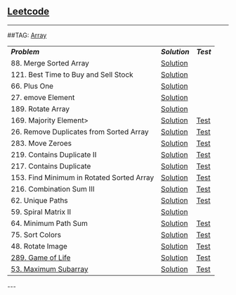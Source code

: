 ## [Leetcode](https://leetcode.com/)

---
##TAG: [Array](https://leetcode.com/tag/array/) 
<table>
<tbody>
<tr><td><em><b>Problem</b></em></td><td><em><b>Solution</b></em></td><td><em><b>Test</b></em></td></tr>

<tr><td>88.  Merge Sorted Array</td><td><a href="https://github.com/fwensen/Leetcode/blob/master/src/com/vincent/array/MergeSortedArray.java">Solution</a></td></tr>
<tr><td>121. Best Time to Buy and Sell Stock</td><td><a href="https://github.com/fwensen/Leetcode/blob/master/src/com/vincent/array/BestTimeToSellStock.java">Solution</a></td></tr>
<tr><td>66.  Plus One</td><td><a href="https://github.com/fwensen/Leetcode/blob/master/src/com/vincent/array/PlusOne.java">Solution</a></td> </tr>
<tr><td>27.  emove Element</td><td><a href="https://github.com/fwensen/Leetcode/blob/master/src/com/vincent/array/RemoveElements.java">Solution</a></td></tr>
<tr><td>189. Rotate Array</td><td><a href="https://github.com/fwensen/Leetcode/blob/master/src/com/vincent/array/RotateArray.java">Solution</a></td></tr>
<tr><td>169. Majority Element></td><td><a href="https://github.com/fwensen/Leetcode/blob/master/src/com/vincent/array/MajorityElement.java">Solution</a></td> <td><a href="https://github.com/fwensen/Leetcode/blob/master/test/com/vincent/array/TestMajorityElement.java">Test</a></td></tr>
<tr><td>26.  Remove Duplicates from Sorted Array</td><td><a href="https://github.com/fwensen/Leetcode/blob/master/src/com/vincent/array/RemoveDuplicatesFromSortedArray.java">Solution</a></td><td><a href="https://github.com/fwensen/Leetcode/blob/master/test/com/vincent/array/TestRemoveDuplicatesFromSortedArray.java">Test</a></td></tr>
<tr><td>283. Move Zeroes</td><td><a href="https://github.com/fwensen/Leetcode/blob/master/src/com/vincent/array/MoveZeros.java">Solution</a></td><td> <a href="https://github.com/fwensen/Leetcode/blob/master/test/com/vincent/array/TestMoveZeros.java">Test</a></td></tr>
<tr><td>219. Contains Duplicate II</td><td><a href="https://github.com/fwensen/Leetcode/blob/master/src/com/vincent/array/ContainsDuplicate2.java">Solution</a></td> <td> <a href="https://github.com/fwensen/Leetcode/blob/master/test/com/vincent/array/TestContainsDuplicate2.java">Test</a></td></tr>
<tr><td>217. Contains Duplicate</td> <td><a href="https://github.com/fwensen/Leetcode/blob/master/src/com/vincent/array/ContainsDuplicate.java">Solution</a></td><td><a href="https://github.com/fwensen/Leetcode/blob/master/test/com/vincent/array/ContainDuplicateTest.java">Test</a></td></tr>
<tr><td>153. Find Minimum in Rotated Sorted Array</td><td><a href="https://github.com/fwensen/Leetcode/blob/master/src/com/vincent/array/FindMinimuminRotatedSortedArray.java">Solution</a></td> <td><a href="https://github.com/fwensen/Leetcode/blob/master/test/com/vincent/array/FindMinimuminRotatedSortedArrayTest.java">Test</a></td></tr>
<tr><td>216. Combination Sum III</td><td><a href="https://github.com/fwensen/Leetcode/blob/master/src/com/vincent/array/CombinationSumIII.java">Solution</a></td><td><a href="https://github.com/fwensen/Leetcode/blob/master/test/com/vincent/array/CombinationSumIIITest.java">Test</a></td></tr>
<tr><td>62.  Unique Paths</td><td><a href="https://github.com/fwensen/Leetcode/blob/master/src/com/vincent/array/UniquePaths.java">Solution</a></td><td><a href= "https://github.com/fwensen/Leetcode/blob/master/test/com/vincent/array/TestUniquePaths.java">Test</a></td></tr>
<tr><td>59.  Spiral Matrix II</td><td><a href= "https://github.com/fwensen/Leetcode/blob/master/src/com/vincent/array/SpiralMatrixII.java">Solution</a></td></tr>
<tr><td>64.  Minimum Path Sum</td><td><a href="https://github.com/fwensen/Leetcode/blob/master/src/com/vincent/array/MinimumPathSum.java">Solution</a></td> <td><a href="https://github.com/fwensen/Leetcode/blob/master/test/com/vincent/array/MinimumPathSumTest.java">Test</a></td></tr>
<tr><td>75.  Sort Colors</td><td> <a href="https://github.com/fwensen/Leetcode/blob/master/src/com/vincent/array/SortColors.java">Solution</a></td><td><a href="https://github.com/fwensen/Leetcode/blob/master/test/com/vincent/array/SortColorsTest.java">Test</a></td></tr>
<tr><td>48.  Rotate Image</td><td> <a href="https://github.com/fwensen/Leetcode/blob/master/src/com/vincent/array/RotateImage.java">Solution</a></td><td><a href="https://github.com/fwensen/Leetcode/blob/master/test/com/vincent/array/RotateImageTest.java">Test</a></td></tr>
<tr><td><a href="https://leetcode.com/problems/game-of-life/">289. Game of Life</a></td> <td><a href="https://github.com/fwensen/Leetcode/blob/master/src/com/vincent/array/GameofLife.java"> Solution </a></td> <td> <a href="https://github.com/fwensen/Leetcode/blob/master/test/com/vincent/array/GameofLifeTest.java">Test</a></td> </tr>
<tr> <td><a href="https://leetcode.com/problems/maximum-subarray/">53. Maximum Subarray</a> </td>  <td><a href="https://github.com/fwensen/Leetcode/blob/master/src/com/vincent/array/MaximumSubarray.java">Solution</a></td> <td><a href="https://github.com/fwensen/Leetcode/blob/master/test/com/vincent/array/MaximumSubarrayTest.java">Test</a></td>  </tr>



</tbody>
</table>
---